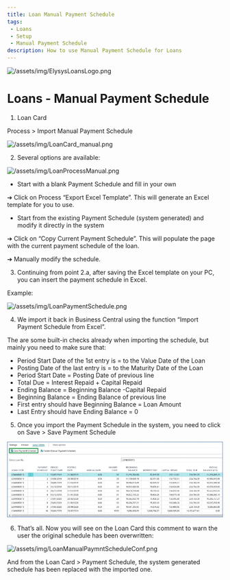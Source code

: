 ```yaml
---
title: Loan Manual Payment Schedule
tags: 
 - Loans
 - Setup
 - Manual Payment Schedule
description: How to use Manual Payment Schedule for Loans
---
```


![/assets/img/ElysysLoansLogo.png](../../assets/img/ElysysLoansLogo.png)

# Loans - Manual Payment Schedule


1. Loan Card

Process > Import Manual Payment Schedule

![/assets/img/LoanCard_manual.png](../../assets/img/LoanCard_manual.png)

2. Several options are available:

![/assets/img/LoanProcessManual.png](../../assets/img/LoanProcessManual.png)

- Start with a blank Payment Schedule and fill in your own

➔ Click on Process “Export Excel Template”. 
This will generate an Excel template for you to use.
  - Start from the existing Payment Schedule (system generated) and modify it directly in the system

➔ Click on “Copy Current Payment Schedule”. 
This will populate the page with the current payment schedule of the loan.

➔ Manually modify the schedule.

3. Continuing from point 2.a, after saving the Excel template on your PC, you can insert the payment schedule in Excel.

Example:

![/assets/img/LoanPaymentSchedule.png](../../assets/img/LoanPaymentSchedule.png)

4. We import it back in Business Central using the function “Import Payment Schedule from Excel”.

The are some built-in checks already when importing the schedule, but mainly you need to make sure that:

- Period Start Date of the 1st entry is = to the Value Date of the Loan
- Posting Date of the last entry is = to the Maturity Date of the Loan
- Period Start Date = Posting Date of previous line
- Total Due = Interest Repaid + Capital Repaid
- Ending Balance = Beginning Balance -Capital Repaid
- Beginning Balance = Ending Balance of previous line
- First entry should have Beginning Balance = Loan Amount
- Last Entry should have Ending Balance = 0
5. Once you import the Payment Schedule in the system, you need to click on Save > Save Payment Schedule

![/assets/img/LoanSavePaymentSchedule.png](../../assets/img/LoanSavePaymentSchedule.jpeg)

6. That’s all. Now you will see on the Loan Card this comment to warn the user the original schedule has been overwritten:

![/assets/img/LoanManualPaymntScheduleConf.png](../../assets/img/LoanManualPaymntScheduleConf.png)

And from the Loan Card > Payment Schedule, the system generated schedule has been replaced with the imported one.